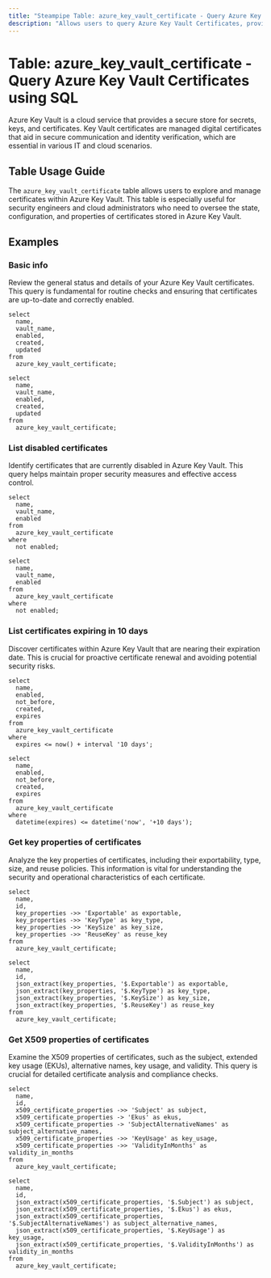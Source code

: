 ```yaml
---
title: "Steampipe Table: azure_key_vault_certificate - Query Azure Key Vault Certificates using SQL"
description: "Allows users to query Azure Key Vault Certificates, providing access to certificate details, including key ID, key properties, and secret properties."
---
```


# Table: azure_key_vault_certificate - Query Azure Key Vault Certificates using SQL

Azure Key Vault is a cloud service that provides a secure store for secrets, keys, and certificates. Key Vault certificates are managed digital certificates that aid in secure communication and identity verification, which are essential in various IT and cloud scenarios.

## Table Usage Guide

The `azure_key_vault_certificate` table allows users to explore and manage certificates within Azure Key Vault. This table is especially useful for security engineers and cloud administrators who need to oversee the state, configuration, and properties of certificates stored in Azure Key Vault.

## Examples

### Basic info
Review the general status and details of your Azure Key Vault certificates. This query is fundamental for routine checks and ensuring that certificates are up-to-date and correctly enabled.

```sql+postgres
select
  name,
  vault_name,
  enabled,
  created,
  updated
from
  azure_key_vault_certificate;
```

```sql+sqlite
select
  name,
  vault_name,
  enabled,
  created,
  updated
from
  azure_key_vault_certificate;
```

### List disabled certificates
Identify certificates that are currently disabled in Azure Key Vault. This query helps maintain proper security measures and effective access control.

```sql+postgres
select
  name,
  vault_name,
  enabled
from
  azure_key_vault_certificate
where
  not enabled;
```

```sql+sqlite
select
  name,
  vault_name,
  enabled
from
  azure_key_vault_certificate
where
  not enabled;
```

### List certificates expiring in 10 days
Discover certificates within Azure Key Vault that are nearing their expiration date. This is crucial for proactive certificate renewal and avoiding potential security risks.

```sql+postgres
select
  name,
  enabled,
  not_before,
  created,
  expires
from
  azure_key_vault_certificate
where
  expires <= now() + interval '10 days';
```

```sql+sqlite
select
  name,
  enabled,
  not_before,
  created,
  expires
from
  azure_key_vault_certificate
where
  datetime(expires) <= datetime('now', '+10 days');
```

### Get key properties of certificates
Analyze the key properties of certificates, including their exportability, type, size, and reuse policies. This information is vital for understanding the security and operational characteristics of each certificate.

```sql+postgres
select
  name,
  id,
  key_properties ->> 'Exportable' as exportable,
  key_properties ->> 'KeyType' as key_type,
  key_properties ->> 'KeySize' as key_size,
  key_properties ->> 'ReuseKey' as reuse_key
from
  azure_key_vault_certificate;
```

```sql+sqlite
select
  name,
  id,
  json_extract(key_properties, '$.Exportable') as exportable,
  json_extract(key_properties, '$.KeyType') as key_type,
  json_extract(key_properties, '$.KeySize') as key_size,
  json_extract(key_properties, '$.ReuseKey') as reuse_key
from
  azure_key_vault_certificate;
```

### Get X509 properties of certificates
Examine the X509 properties of certificates, such as the subject, extended key usage (EKUs), alternative names, key usage, and validity. This query is crucial for detailed certificate analysis and compliance checks.

```sql+postgres
select
  name,
  id,
  x509_certificate_properties ->> 'Subject' as subject,
  x509_certificate_properties -> 'Ekus' as ekus,
  x509_certificate_properties -> 'SubjectAlternativeNames' as subject_alternative_names,
  x509_certificate_properties ->> 'KeyUsage' as key_usage,
  x509_certificate_properties ->> 'ValidityInMonths' as validity_in_months
from
  azure_key_vault_certificate;
```

```sql+sqlite
select
  name,
  id,
  json_extract(x509_certificate_properties, '$.Subject') as subject,
  json_extract(x509_certificate_properties, '$.Ekus') as ekus,
  json_extract(x509_certificate_properties, '$.SubjectAlternativeNames') as subject_alternative_names,
  json_extract(x509_certificate_properties, '$.KeyUsage') as key_usage,
  json_extract(x509_certificate_properties, '$.ValidityInMonths') as validity_in_months
from
  azure_key_vault_certificate;
```
